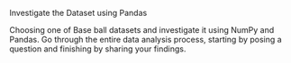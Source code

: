 Investigate the Dataset using Pandas

Choosing one of  Base ball datasets and investigate it using NumPy and Pandas. Go through the entire data analysis process, starting by posing a question and finishing by sharing your findings.

